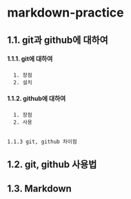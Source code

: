 # markdown-practice

## 1.1. git과 github에 대하여
#### 1.1.1. git에 대하여
      1. 장점
      2. 설치
        
   #### 1.1.2. github에 대하여
      1. 장점
      2. 사용
    
    
    1.1.3 git, github 차이점
    
## 1.2. git, github 사용법

## 1.3. Markdown
